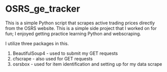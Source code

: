 # OSRS_ge_tracker

This is a simple Python script that scrapes active trading prices directly from the OSRS website. This is a simple side project that I worked on for fun; I enjoyed getting practice learning Python and webscraping.

I utilize three packages in this.

1. BeautifulSoup4 - used to submit my GET requests
2. cfscrape - also used for GET requests
3. osrsbox - used for item identification and setting up for my data scrape



